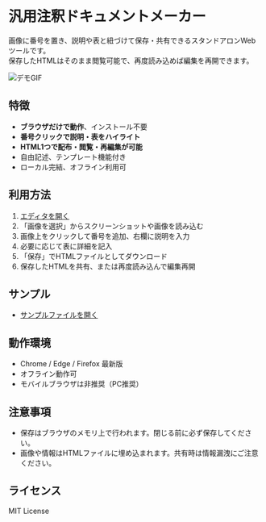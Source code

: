 # 汎用注釈ドキュメントメーカー

画像に番号を置き、説明や表と紐づけて保存・共有できるスタンドアロンWebツールです。  
保存したHTMLはそのまま閲覧可能で、再度読み込めば編集を再開できます。

![デモGIF](demo.gif)

## 特徴
- **ブラウザだけで動作**、インストール不要
- **番号クリックで説明・表をハイライト**
- **HTML1つで配布・閲覧・再編集が可能**
- 自由記述、テンプレート機能付き
- ローカル完結、オフライン利用可

## 利用方法
1. [エディタを開く](https://USERNAME.github.io/REPO/editor.html)
2. 「画像を選択」からスクリーンショットや画像を読み込む
3. 画像上をクリックして番号を追加、右欄に説明を入力
4. 必要に応じて表に詳細を記入
5. 「保存」でHTMLファイルとしてダウンロード
6. 保存したHTMLを共有、または再度読み込んで編集再開

## サンプル
- [サンプルファイルを開く](sample.html)

## 動作環境
- Chrome / Edge / Firefox 最新版
- オフライン動作可
- モバイルブラウザは非推奨（PC推奨）

## 注意事項
- 保存はブラウザのメモリ上で行われます。閉じる前に必ず保存してください。
- 画像や情報はHTMLファイルに埋め込まれます。共有時は情報漏洩にご注意ください。

## ライセンス
MIT License
